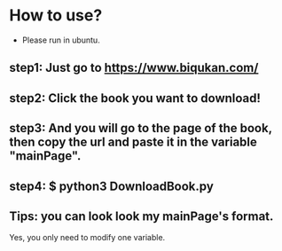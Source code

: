 # How to use?

* Please run in ubuntu.

## step1: Just go to https://www.biqukan.com/
## step2: Click the book you want to download!
## step3: And you will go to the page of the book, then copy the url and paste it in the variable "mainPage".
## step4: $ python3 DownloadBook.py

## Tips: you can look look my mainPage's format.

Yes, you only need to modify one variable. 